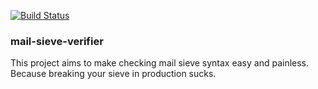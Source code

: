[![Build Status](https://travis-ci.org/dburkart/mail-sieve-verifier.svg?branch=master)](https://travis-ci.org/dburkart/mail-sieve-verifier)

### mail-sieve-verifier 

This project aims to make checking mail sieve syntax easy and painless. Because breaking your sieve in production sucks.
